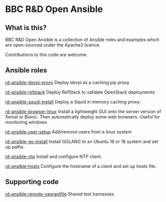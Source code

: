 # BBC R&D Open Ansible

## What is this?

BBC R&D Open Ansible is a collection of Ansible roles and examples which are open-sourced under the Apache2 licence.

Contributions to this code are welcome.

## Ansible roles

[rd-ansible-devpi-proxy](https://github.com/bbc/rd-ansible-devpi-proxy) Deploy devpi as a caching pip proxy

[rd-ansible-refstack](https://github.com/bbc/rd-ansible-refstack) Deploy RefStack to validate OpenStack deployments

[rd-ansible-squid-install](https://github.com/bbc/rd-ansible-squid-install) Deploy a Squid in memory caching proxy.

[rd-ansible-browser-linux](https://github.com/bbc/rd-ansible-browser-linux) Install a lightweight GUI onto the server version of Xenial or Bionic. Then automatically deploy some web browsers. Useful for monitoring windows

[rd-ansible-user-setup](https://github.com/bbc/rd-ansible-user-setup) Add/remove users from a linux system

[rd-ansible-go-install](https://github.com/bbc/rd-ansible-go-install) Install GOLANG to an Ubuntu 16 or 18 system and set up paths. 

[rd-ansible-ntp](https://github.com/bbc/rd-ansible-ntp) Install and configure NTP client.  

[rd-ansible-hosts](https://github.com/bbc/rd-ansible-hosts) Configure the hostname of a client and set up hosts file. 

## Supporting code

[rd-ansible-remote-vagrantfile](https://github.com/bbc/rd-ansible-remote-vagrantfile) Shared test harnesses

